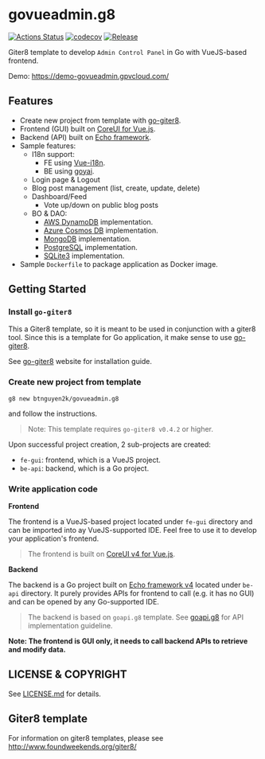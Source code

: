 # govueadmin.g8

[![Actions Status](https://github.com/btnguyen2k/govueadmin.g8/workflows/govueadmin/badge.svg)](https://github.com/btnguyen2k/govueadmin.g8/actions)
[![codecov](https://codecov.io/gh/btnguyen2k/govueadmin.g8/branch/master/graph/badge.svg?token=HVAP5A0R2Z)](https://codecov.io/gh/btnguyen2k/govueadmin.g8)
[![Release](https://img.shields.io/github/release/btnguyen2k/govueadmin.g8.svg?style=flat-square)](RELEASE-NOTES.md)

Giter8 template to develop `Admin Control Panel` in Go with VueJS-based frontend.

Demo: https://demo-govueadmin.gpvcloud.com/

## Features

- Create new project from template with [go-giter8](https://github.com/btnguyen2k/go-giter8).
- Frontend (GUI) built on [CoreUI for Vue.js](https://coreui.io/vue/).
- Backend (API) built on [Echo framework](https://echo.labstack.com).
- Sample features:
  - I18n support:
    - FE using [Vue-i18n](https://kazupon.github.io/vue-i18n/).
    - BE using [goyai](https://github.com/btnguyen2k/goyai).
  - Login page & Logout
  - Blog post management (list, create, update, delete)
  - Dashboard/Feed
    - Vote up/down on public blog posts
  - BO & DAO:
    - [AWS DynamoDB](https://aws.amazon.com/dynamodb/) implementation.
    - [Azure Cosmos DB](https://azure.microsoft.com/services/cosmos-db/) implementation.
    - [MongoDB](https://www.mongodb.com/) implementation.
    - [PostgreSQL](https://www.postgresql.org/) implementation.
    - [SQLite3](https://sqlite.org/index.html) implementation.
- Sample `Dockerfile` to package application as Docker image.


## Getting Started

### Install `go-giter8`

This a Giter8 template, so it is meant to be used in conjunction with a giter8 tool.
Since this is a template for Go application, it make sense to use [go-giter8](https://github.com/btnguyen2k/go-giter8).

See [go-giter8](https://github.com/btnguyen2k/go-giter8) website for installation guide.

### Create new project from template

```
g8 new btnguyen2k/govueadmin.g8
```

and follow the instructions.

> Note: This template requires `go-giter8 v0.4.2` or higher.

Upon successful project creation, 2 sub-projects are created:

- `fe-gui`: frontend, which is a VueJS project.
- `be-api`: backend, which is a Go project.

### Write application code

**Frontend**

The frontend is a VueJS-based project located under `fe-gui` directory and can be imported into ay VueJS-supported IDE.
Feel free to use it to develop your application's frontend.

> The frontend is built on [CoreUI v4 for Vue.js](https://coreui.io/vue/).

**Backend**

The backend is a Go project built on [Echo framework v4](https://echo.labstack.com) located under `be-api` directory.
It purely provides APIs for frontend to call (e.g. it has no GUI) and can be opened by any Go-supported IDE.

> The backend is based on `goapi.g8` template. See [goapi.g8](https://github.com/btnguyen2k/goapi.g8) for API implementation guideline.

**Note: The frontend is GUI only, it needs to call backend APIs to retrieve and modify data.**


## LICENSE & COPYRIGHT

See [LICENSE.md](LICENSE.md) for details.


## Giter8 template

For information on giter8 templates, please see http://www.foundweekends.org/giter8/
